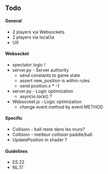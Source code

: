 ## Todo
#### General
* 2 players via Websockets
* 2 players via local/ia
* UX 

#### Websocket
- spectator logic !
- server.py - Server authority
	- send constants to game state
	- assert new_position is within rules
	- send position.x * -1
- server.py - Logic optimization
	- asyncio.lock() ?
- Websocket.js - Logic optimization
	- change event.method by event.METHOD

#### Specific
- Collision - ball reste dans les murs?
- Collision - meilleur collision paddle/ball
- UpdatePosition in shader ?

#### Guidelines
- ES.22
- NL.17
